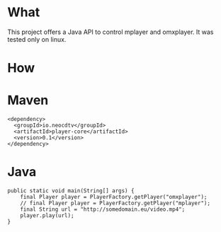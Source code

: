 What
=====
This project offers a Java API to control mplayer and omxplayer. It was tested only on linux. 

How
=====
Maven
======
    <dependency>
      <groupId>io.neocdtv</groupId>
      <artifactId>player-core</artifactId>
      <version>0.1</version>
    </dependency>
    
Java
======
    public static void main(String[] args) {
        final Player player = PlayerFactory.getPlayer("omxplayer");
        // final Player player = PlayerFactory.getPlayer("mplayer");
        final String url = "http://somedomain.eu/video.mp4";
        player.play(url);
    }
